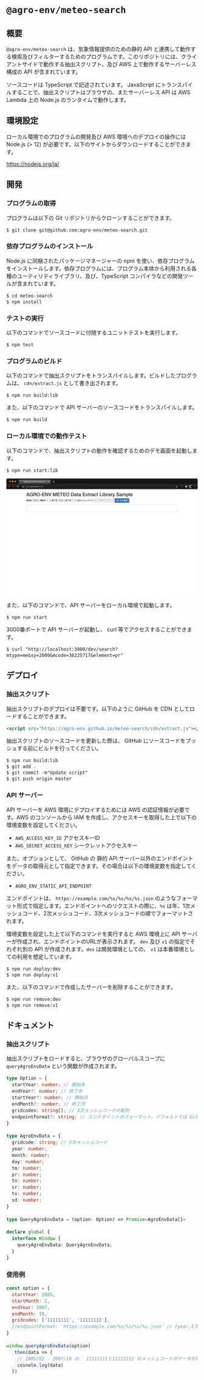 #  `@agro-env/meteo-search`

## 概要

`@agro-env/meteo-search` は、気象情報提供のための静的 API と連携して動作する検索及びフィルターするためのプログラムです。このリポジトリには、クライアントサイドで動作する抽出スクリプト、及び AWS 上で動作するサーバーレス構成の API が含まれています。

ソースコードは TypeScript で記述されています。 JavaScript にトランスパイルすることで、抽出スクリプトはブラウザの、またサーバーレス API は AWS Lambda 上の Node.js のランタイムで動作します。

## 環境設定

ローカル環境でのプログラムの開発及び AWS 環境へのデプロイの操作には Node.js (> 12) が必要です。以下のサイトからダウンロードすることができます。

https://nodejs.org/ja/

## 開発

### プログラムの取得

プログラムは以下の Git リポジトリからクローンすることができます。

```shell
$ git clone git@github.com:agro-env/meteo-search.git
```

### 依存プログラムのインストール

Node.js に同梱されたパッケージマネージャーの npm を使い、依存プログラムをインストールします。依存プログラムには、プログラム本体から利用される各種のユーティリティライブラリ、及び、TypeScript コンパイラなどの開発ツールが含まれています。

```shell
$ cd meteo-search
$ npm install
```

### テストの実行

以下のコマンドでソースコードに付随するユニットテストを実行します。

```shell
$ npm test
```

### プログラムのビルド

以下のコマンドで抽出スクリプトをトランスパイルします。ビルドしたプログラムは、 `cdn/extract.js` として書き出されます。

```shell
$ npm run build:lib
```

また、以下のコマンドで API サーバーのソースコードをトランスパイルします。

```shell
$ npm run build
```

### ローカル環境での動作テスト

以下のコマンドで、抽出スクリプトの動作を確認するためのデモ画面を起動します。

```shell
$ npm run start:lib
```

![デモ画面](./img/doc_01.png)

また、以下のコマンドで、API サーバーをローカル環境で起動します。

```shell
$ npm run start
```

3000番ポートで API サーバーが起動し、 curl 等でアクセスすることができます。

```shell
$ curl "http://localhost:3000/dev/search?mtype=me&sy=2000&mcode=36225717&element=pr"
```

## デプロイ

### 抽出スクリプト

抽出スクリプトのデプロイは不要です。以下のように GitHub を CDN としてロードすることができます。

```html
<script src="https://agro-env.github.io/meteo-search/cdn/extract.js"></script>
```

抽出スクリプトのソースコードを更新した際は、 GitHub にソースコードをプッシュする前にビルドを行ってください。

```shell
$ npm run build:lib
$ git add .
$ git commit -m"Update script"
$ git push origin master
```

### API サーバー

API サーバーを AWS 環境にデプロイするためには AWS の認証情報が必要です。AWS のコンソールから IAM を作成し、アクセスキーを取得した上で以下の環境変数を設定してください。

- `AWS_ACCESS_KEY_ID` アクセスキーID
- `AWS_SECRET_ACCESS_KEY` シークレットアクセスキー

また、オプションとして、 GitHub の 静的 API サーバー以外のエンドポイントをデータの取得元として指定できます。その場合は以下の環境変数を指定してください。

- `AGRO_ENV_STATIC_API_ENDPOINT`

エンドポイントは、 `https://example.com/%s/%s/%s/%s.json` のようなフォーマット形式で指定します。エンドポイントへのリクエストの際に、`%s` は年、1次メッシュコード、2次メッシュコード、3次メッシュコードの順でフォーマットされます。

環境変数を設定した上で以下のコマンドを実行すると AWS 環境上に API サーバーが作成され、エンドポイントのURLが表示されます。
`dev` 及び `v1` の指定でそれぞれ別の API が作成されます。`dev` は開発環境としての、 `v1` は本番環境としての利用を想定しています。


```shell
$ npm run deploy:dev
$ npm run deploy:v1
```

また、以下のコマンドで作成したサーバーを削除することができます。

```shell
$ npm run remove:dev
$ npm run remove:v1
```

## ドキュメント

### 抽出スクリプト

抽出スクリプトをロードすると、ブラウザのグローバルスコープに `queryAgroEnvData` という関数が作成されます。

```typescript
type Option = {
  startYear: number; // 開始年
  endYear?: number; // 終了年
  startYear?: number; // 開始月
  endMonth?: number; // 終了月
  gridcodes: string[]; // 3次メッシュコードの配列
  endpointFormat?: string; // エンドポイントのフォーマット。デフォルトでは GitHub Pages での静的配信 API を指定
}

type AgroEnvData = {
  gridcode: string; // 3次メッシュコード
  year: number;
  month: number;
  day: number;
  tm: number;
  pr: number;
  tn: number;
  sr: number;
  tx: number;
  sd: number;
}

type QueryAgroEnvData = (option: Option) => Promise<AgroEnvData[]>

declare global {
  interface Window {
    queryAgroEnvData: QueryAgroEnvData;
  }
}
```

### 使用例

```javascript
const option = {
  startYear: 2005,
  startMonth: 2,
  endYear: 2007,
  endMonth: 10,
  gridcodes: ['11111111', '11111112'],
  //endpointFormat: 'https://example.com/%s/%s/%s/%s.json' // [year,1次メッシュコード,2次メッシュコード,3次メッシュコード]という形でフォーマットされる
}

window.queryAgroEnvData(option)
  .then(data => {
    // 2005/02 - 2007/10 の、 11111111と11111112 のメッシュコードのデータが得られる
    cosnole.log(data)
  })
```
